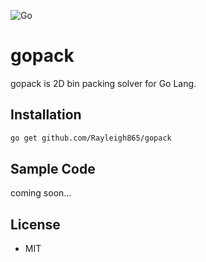 ![Go](https://github.com/Rayleigh865/gopack/workflows/Go/badge.svg?branch=master)

# gopack

gopack is 2D bin packing solver for Go Lang.

## Installation

```bash
go get github.com/Rayleigh865/gopack
```

## Sample Code

coming soon...

## License

* MIT


